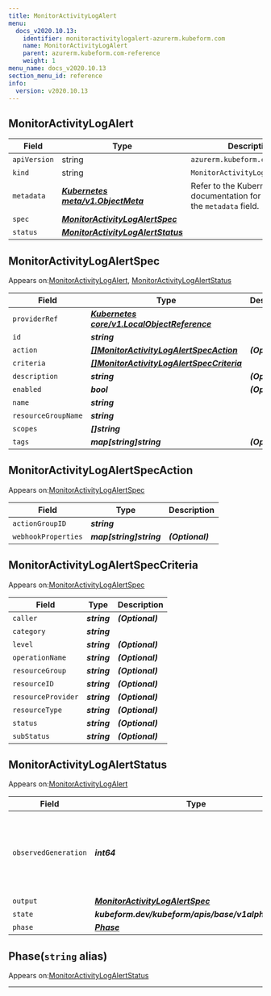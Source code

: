 ```yaml
---
title: MonitorActivityLogAlert
menu:
  docs_v2020.10.13:
    identifier: monitoractivitylogalert-azurerm.kubeform.com
    name: MonitorActivityLogAlert
    parent: azurerm.kubeform.com-reference
    weight: 1
menu_name: docs_v2020.10.13
section_menu_id: reference
info:
  version: v2020.10.13
---
```


## MonitorActivityLogAlert
| Field | Type | Description |
| ------ | ----- | ----------- |
| `apiVersion` | string | `azurerm.kubeform.com/v1alpha1` |
|    `kind` | string | `MonitorActivityLogAlert` |
| `metadata` | ***[Kubernetes meta/v1.ObjectMeta](https://kubernetes.io/docs/reference/generated/kubernetes-api/v1.13/#objectmeta-v1-meta)***|Refer to the Kubernetes API documentation for the fields of the `metadata` field.|
| `spec` | ***[MonitorActivityLogAlertSpec](#monitoractivitylogalertspec)***||
| `status` | ***[MonitorActivityLogAlertStatus](#monitoractivitylogalertstatus)***||
## MonitorActivityLogAlertSpec

Appears on:[MonitorActivityLogAlert](#monitoractivitylogalert), [MonitorActivityLogAlertStatus](#monitoractivitylogalertstatus)

| Field | Type | Description |
| ------ | ----- | ----------- |
| `providerRef` | ***[Kubernetes core/v1.LocalObjectReference](https://kubernetes.io/docs/reference/generated/kubernetes-api/v1.13/#localobjectreference-v1-core)***||
| `id` | ***string***||
| `action` | ***[[]MonitorActivityLogAlertSpecAction](#monitoractivitylogalertspecaction)***| ***(Optional)*** |
| `criteria` | ***[[]MonitorActivityLogAlertSpecCriteria](#monitoractivitylogalertspeccriteria)***||
| `description` | ***string***| ***(Optional)*** |
| `enabled` | ***bool***| ***(Optional)*** |
| `name` | ***string***||
| `resourceGroupName` | ***string***||
| `scopes` | ***[]string***||
| `tags` | ***map[string]string***| ***(Optional)*** |
## MonitorActivityLogAlertSpecAction

Appears on:[MonitorActivityLogAlertSpec](#monitoractivitylogalertspec)

| Field | Type | Description |
| ------ | ----- | ----------- |
| `actionGroupID` | ***string***||
| `webhookProperties` | ***map[string]string***| ***(Optional)*** |
## MonitorActivityLogAlertSpecCriteria

Appears on:[MonitorActivityLogAlertSpec](#monitoractivitylogalertspec)

| Field | Type | Description |
| ------ | ----- | ----------- |
| `caller` | ***string***| ***(Optional)*** |
| `category` | ***string***||
| `level` | ***string***| ***(Optional)*** |
| `operationName` | ***string***| ***(Optional)*** |
| `resourceGroup` | ***string***| ***(Optional)*** |
| `resourceID` | ***string***| ***(Optional)*** |
| `resourceProvider` | ***string***| ***(Optional)*** |
| `resourceType` | ***string***| ***(Optional)*** |
| `status` | ***string***| ***(Optional)*** |
| `subStatus` | ***string***| ***(Optional)*** |
## MonitorActivityLogAlertStatus

Appears on:[MonitorActivityLogAlert](#monitoractivitylogalert)

| Field | Type | Description |
| ------ | ----- | ----------- |
| `observedGeneration` | ***int64***| ***(Optional)*** Resource generation, which is updated on mutation by the API Server.|
| `output` | ***[MonitorActivityLogAlertSpec](#monitoractivitylogalertspec)***| ***(Optional)*** |
| `state` | ***kubeform.dev/kubeform/apis/base/v1alpha1.State***| ***(Optional)*** |
| `phase` | ***[Phase](#phase)***| ***(Optional)*** |
## Phase(`string` alias)

Appears on:[MonitorActivityLogAlertStatus](#monitoractivitylogalertstatus)

---

